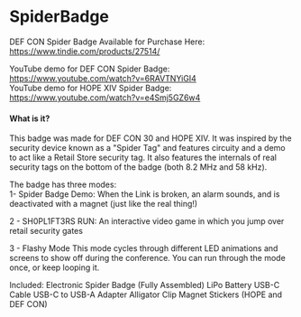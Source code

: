 # SpiderBadge

DEF CON Spider Badge Available for Purchase Here:  
https://www.tindie.com/products/27514/  

YouTube demo for DEF CON Spider Badge: https://www.youtube.com/watch?v=6RAVTNYiGI4  
YouTube demo for HOPE XIV Spider Badge: https://www.youtube.com/watch?v=e4Smj5GZ6w4

#### What is it?
This badge was made for DEF CON 30 and HOPE XIV.  It was inspired by the security device known as a "Spider Tag" and features circuity and a demo to act like a Retail Store security tag.  It also features the internals of real security tags on the bottom of the badge  (both 8.2 MHz and 58 kHz).

The badge has three modes:  
1- Spider Badge Demo:
When the Link is broken, an alarm sounds, and is deactivated with a magnet (just like the real thing!)

2 - SH0PL1FT3RS RUN:
An interactive video game in which you jump over retail security gates

3 - Flashy Mode
This mode cycles through different LED animations and screens to show off during the conference.  You can run through the mode once, or keep looping it.

Included:
Electronic Spider Badge (Fully Assembled)
LiPo Battery
USB-C Cable
USB-C to USB-A Adapter
Alligator Clip
Magnet
Stickers (HOPE and DEF CON)
